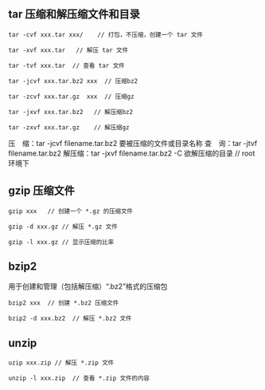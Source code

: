 ## tar 压缩和解压缩文件和目录

```shell
tar -cvf xxx.tar xxx/    // 打包，不压缩，创建一个 tar 文件

tar -xvf xxx.tar   // 解压 tar 文件

tar -tvf xxx.tar  // 查看 tar 文件

tar -jcvf xxx.tar.bz2 xxx  // 压缩bz2

tar -zcvf xxx.tar.gz  xxx  // 压缩gz

tar -jxvf xxx.tar.bz2   // 解压缩bz2

tar -zxvf xxx.tar.gz    // 解压缩gz
```

压　缩：tar -jcvf filename.tar.bz2 要被压缩的文件或目录名称
查　询：tar -jtvf filename.tar.bz2 
解压缩：tar -jxvf filename.tar.bz2 -C 欲解压缩的目录   // root环境下

## gzip 压缩文件

```shell
gzip xxx   // 创建一个 *.gz 的压缩文件

gzip -d xxx.gz // 解压 *.gz 文件

gzip -l xxx.gz // 显示压缩的比率
```

## bzip2

用于创建和管理（包括解压缩）“.bz2”格式的压缩包

```shell
bzip2 xxx  // 创建 *.bz2 压缩文件

bzip2 -d xxx.bz2  // 解压 *.bz2 文件
```

## unzip

```shell
uzip xxx.zip // 解压 *.zip 文件

unzip -l xxx.zip  // 查看 *.zip 文件的内容
```
